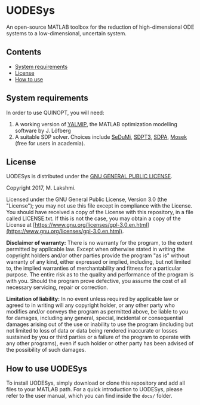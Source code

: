 # UODESys

An open-source MATLAB toolbox for the reduction of high-dimensional ODE systems to a low-dimensional, uncertain system.

## Contents
- [System requirements](#Requirements)
- [License](#License)
- [How to use](#HowToUse)

## System requirements<a name="Requirements"></a>

In order to use QUINOPT, you will need:

1. A working version of [YALMIP](https://yalmip.github.io/), the MATLAB optimization modelling software by J. L&ouml;fberg
2. A suitable SDP solver. Choices include [SeDuMi](https://github.com/sqlp/sedumi), [SDPT3](http://www.math.nus.edu.sg/~mattohkc/sdpt3.html), [SDPA](http://sdpa.sourceforge.net/), [Mosek](https://www.mosek.com/) (free for
    users in academia).

## License<a name="License"></a>

UODESys is distributed under the [GNU GENERAL PUBLIC LICENSE](https://www.gnu.org/licenses/gpl-3.0.en.html).

Copyright 2017, M. Lakshmi.

Licensed under the GNU General Public License, Version 3.0 (the "License"); you may not use this file except in compliance with the License. You should have received a copy of the License with this repository, in a file called LICENSE.txt. If this is not the case, you may obtain a copy of the License at [https://www.gnu.org/licenses/gpl-3.0.en.html](https://www.gnu.org/licenses/gpl-3.0.en.html).

**Disclaimer of warranty:** There is no warranty for the program, to the extent permitted by
applicable law.  Except when otherwise stated in writing the copyright
holders and/or other parties provide the program "as is" without warranty
of any kind, either expressed or implied, including, but not limited to,
the implied warranties of merchantability and fitness for a particular
purpose.  The entire risk as to the quality and performance of the program
is with you.  Should the program prove defective, you assume the cost of
all necessary servicing, repair or correction.

**Limitation of liability:** In no event unless required by applicable law or agreed to in writing
will any copyright holder, or any other party who modifies and/or conveys
the program as permitted above, be liable to you for damages, including any
general, special, incidental or consequential damages arising out of the
use or inability to use the program (including but not limited to loss of
data or data being rendered inaccurate or losses sustained by you or third
parties or a failure of the program to operate with any other programs),
even if such holder or other party has been advised of the possibility of
such damages.

## How to use UODESys<a name="HowToUse"></a>

To install UODESys, simply download or clone this repository and add all files to your MATLAB path. For a quick introduction to UODESys, please refer to the user manual, which you can find inside the `docs/` folder.
